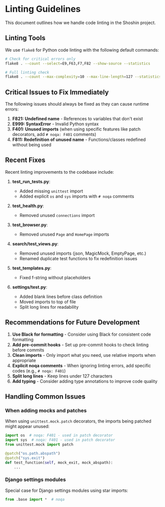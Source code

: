 # Linting Guidelines

This document outlines how we handle code linting in the Shoshin project.

## Linting Tools

We use `flake8` for Python code linting with the following default commands:

```bash
# Check for critical errors only
flake8 . --count --select=E9,F63,F7,F82 --show-source --statistics

# Full linting check
flake8 . --count --max-complexity=10 --max-line-length=127 --statistics
```

## Critical Issues to Fix Immediately

The following issues should always be fixed as they can cause runtime errors:

1. **F821: Undefined name** - References to variables that don't exist
2. **E999: SyntaxError** - Invalid Python syntax
3. **F401: Unused imports** (when using specific features like patch decorators, add `# noqa: F401` comments)
4. **F811: Redefinition of unused name** - Functions/classes redefined without being used

## Recent Fixes

Recent linting improvements to the codebase include:

1. **test_run_tests.py**:
   - Added missing `unittest` import
   - Added explicit `os` and `sys` imports with `# noqa` comments

2. **test_health.py**:
   - Removed unused `connections` import

3. **test_browser.py**:
   - Removed unused `Page` and `HomePage` imports

4. **search/test_views.py**:
   - Removed unused imports (json, MagicMock, EmptyPage, etc.)
   - Renamed duplicate test functions to fix redefinition issues

5. **test_templates.py**:
   - Fixed f-string without placeholders

6. **settings/test.py**:
   - Added blank lines before class definition
   - Moved imports to top of file
   - Split long lines for readability

## Recommendations for Future Development

1. **Use Black for formatting** - Consider using Black for consistent code formatting
2. **Add pre-commit hooks** - Set up pre-commit hooks to check linting before commits
3. **Clean imports** - Only import what you need, use relative imports when appropriate
4. **Explicit noqa comments** - When ignoring linting errors, add specific codes (e.g., `# noqa: F401`)
5. **Split long lines** - Keep lines under 127 characters
6. **Add typing** - Consider adding type annotations to improve code quality

## Handling Common Issues

### When adding mocks and patches

When using `unittest.mock.patch` decorators, the imports being patched might appear unused:

```python
import os  # noqa: F401 - used in patch decorator
import sys  # noqa: F401 - used in patch decorator
from unittest.mock import patch

@patch("os.path.abspath")
@patch("sys.exit")
def test_function(self, mock_exit, mock_abspath):
    ...
```

### Django settings modules

Special case for Django settings modules using star imports:

```python
from .base import *  # noqa
``` 